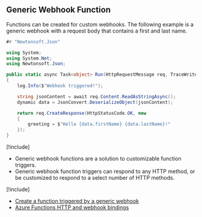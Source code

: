 ## Generic Webhook Function

Functions can be created for custom webhooks. The following example is a generic webhook with a request body that contains a first and last name. 

```csharp
#r "Newtonsoft.Json"

using System;
using System.Net;
using Newtonsoft.Json;

public static async Task<object> Run(HttpRequestMessage req, TraceWriter log)
{
    log.Info($"Webhook triggered!");

    string jsonContent = await req.Content.ReadAsStringAsync();
    dynamic data = JsonConvert.DeserializeObject(jsonContent);

    return req.CreateResponse(HttpStatusCode.OK, new
    {
        greeting = $"Hello {data.firstName} {data.lastName}!"
    });
}
```

[!include[](../includes/takeaways-heading.md)]

- Generic webhook functions are a solution to customizable function triggers.
- Generic webhook function triggers can respond to any HTTP method, or be customized to respond to a select number of HTTP methods.

[!include[](../includes/read-more-heading.md)]

- [Create a function triggered by a generic webhook](https://docs.microsoft.com/en-us/azure/azure-functions/functions-create-generic-webhook-triggered-function)
- [Azure Functions HTTP and webhook bindings](https://docs.microsoft.com/en-us/azure/azure-functions/functions-bindings-http-webhook)